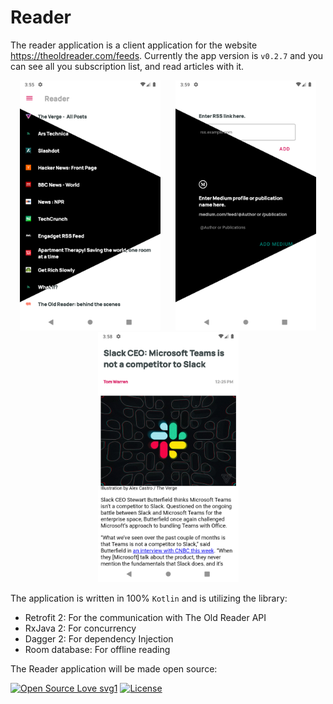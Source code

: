 # Reader
The reader application is a client application for the website <https://theoldreader.com/feeds>. Currently the app version is ```v0.2.7``` and you can see all you subscription list, and read articles with it.
<p align="center">
<img src="https://raw.githubusercontent.com/sssurvey/reader/documentation-better-read-me/readmeRes/sources_list.png?token=AASC2PITNC2WFIWWTUSYHOK6VTIFC" alt="source list screenshot with half dark mode" height="400px" style="margin:0px 10px"/>

<img src="https://raw.githubusercontent.com/sssurvey/reader/documentation-better-read-me/readmeRes/add_articles.png?token=AASC2PPFDOWAJANM3UHNT5C6VTHVA" alt="add source screenshot with half dark mode" height="400px" style="margin:0px 10px"/>

<img src="https://raw.githubusercontent.com/sssurvey/reader/documentation-better-read-me/readmeRes/article_details.png?token=AASC2POQ4MCHCVNVUYSCLWK6VTHYG" alt="read article details webview" height="400px" style="margin:0px 10px"/>
</p>

The application is written in 100% ```Kotlin``` and is utilizing the library:

- Retrofit 2: For the communication with The Old Reader API
- RxJava 2: For concurrency
- Dagger 2: For dependency Injection
- Room database: For offline reading

The Reader application will be made open source:

[![Open Source Love svg1](https://badges.frapsoft.com/os/v1/open-source.svg?v=103)](https://github.com/ellerbrock/open-source-badges/)
[![License](https://img.shields.io/badge/License-BSD%202--Clause-orange.svg)](https://opensource.org/licenses/BSD-2-Clause) 
